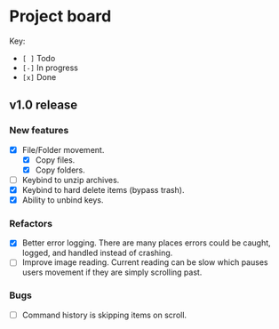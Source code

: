 # Project board

Key:
- `[ ]` Todo
- `[-]` In progress
- `[x]` Done

## v1.0 release

### New features
- [x] File/Folder movement.
    - [x] Copy files.
    - [x] Copy folders.
- [ ] Keybind to unzip archives.
- [x] Keybind to hard delete items (bypass trash).
- [x] Ability to unbind keys.

### Refactors
- [x] Better error logging.
      There are many places errors could be caught, logged, and handled instead
      of crashing.
- [ ] Improve image reading.
      Current reading can be slow which pauses users movement if they are simply
      scrolling past.

### Bugs
- [ ] Command history is skipping items on scroll.
